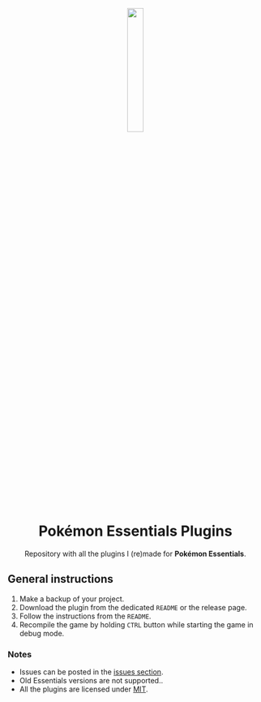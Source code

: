 <p align="center">
<img src="https://user-images.githubusercontent.com/63038410/188325652-4cb77d1f-c9c4-4cb2-bc1c-d9a1a68465e5.gif" width="25%"/>
</p>

<h1 align="center">Pokémon Essentials Plugins</h1>

<p align="center">
Repository with all the plugins I (re)made for <b>Pokémon Essentials</b>.
</p>

## General instructions
1. Make a backup of your project.
2. Download the plugin from the dedicated `README` or the release page.
3. Follow the instructions from the `README`.
4. Recompile the game by holding `CTRL` button while starting the game in debug mode.

### Notes
- Issues can be posted in the [issues section](https://github.com/MickTK/Pokemon-Essentials-Plugins/issues).
- Old Essentials versions are not supported..
- All the plugins are licensed under [MIT](https://github.com/MickTK/Pokemon-Essentials-Plugins/blob/main/license).
